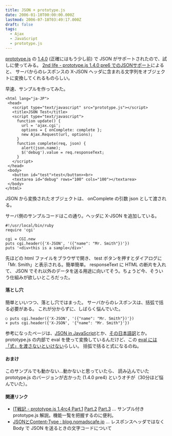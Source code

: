 ```yaml
---
title: JSON + prototype.js
date: 2006-01-10T00:00:00.000Z
lastmod: 2006-07-18T03:49:17.000Z
draft: false
tags:
  - Ajax
  - JavaScript
  - prototype.js
---
```


[prototype.js](http://prototype.conio.net/) の [1.4.0](http://dev.conio.net/repos/prototype/pkg/) (正確にはもう少し前) で JSON がサポートされたので、試しに使ってみる。 [2nd life - prototype.js 1.4.0 pre6 でのJSONサポート](http://d.hatena.ne.jp/secondlife/20050927/1127814722)によると、 サーバからのレスポンスの X-JSON ヘッダに含まれる文字列をオブジェクトに変換してくれるものらしい。

早速、サンプルを作ってみた。

```
<html lang="ja-JP">
 <head>
   <script type="text/javascript" src="prototype.js"></script>
   <title>JSON Test</title>
   <script type="text/javascript">
     function update() {
       url = 'ajax.cgi';
       options = { onComplete: complete };
       new Ajax.Request(url, options);
     }
     function complete(req, json) {
       alert(json.name);
       $('debug').value = req.responseText;
     }
   </script>
 </head>
 <body>
   <button id="test">test</button><br>
   <textarea id="debug" rows="100" cols="100"></textarea>
 </body>
</html>
```

JSON から変換されたオブジェクトは、 onComplete の引数 json として渡される。

サーバ側のサンプルコードはこの通り。ヘッダに X-JSON を追加している。

```
#!/usr/local/bin/ruby
require 'cgi'

cgi = CGI.new
puts cgi.header({'X-JSON', '({"name": "Mr. Smith"})'})
puts '<div>this is a sample</div>'
```

先ほどの html ファイルをブラウザで開き、 test ボタンを押すとダイアログに「Mr. Smith」と表示される。簡単簡単。 responseText に HTML の断片を入れて、 JSON でそれ以外のデータを送る用途に向いてそう。ちょうど今、そういう仕組みが欲しいところだった。

#### 落とし穴

簡単といいつつ、落とし穴ではまった。 サーバからのレスポンスは、括弧で括る必要がある。 これが分からずに、しばらく悩んでいた。

```
○ puts cgi.header({'X-JSON', '({"name": "Mr. Smith"})'})
× puts cgi.header({'X-JSON', '{"name": "Mr. Smith"}'})
```

参考になったページは、[JSON in JavaScript](http://www.crockford.com/JSON/js.html)とか、[その日本語訳](http://d.hatena.ne.jp/brazil/20050915/1126717649)とか。 prototype.js の内部で eval を使って変換しているんだけど、この [eval には「式」を渡さないといけない](http://www.atmarkit.co.jp/bbs/phpBB/viewtopic.php?topic=26055\&forum=28&3)らしい。 括弧で括ると式になるのね。

#### おまけ

このサンプルでも動かない…動かないと思っていたら、 読み込んでいた prototype.js のバージョンが古かった (1.4.0 pre4) というオチが（30分ほど悩んでいた）。

#### 関連リンク

* [IT戦記 - prototype.js 1.4rc4 Part.1](http://d.hatena.ne.jp/amachang/20051123/1132584098) [Part.2](http://d.hatena.ne.jp/amachang/20051124/1132584232) [Part.3](http://d.hatena.ne.jp/amachang/20051125/1132584378) … サンプル付き prototype.js 解説。機能一覧を把握するのに便利。
* [JSONとContent-Type : blog.nomadscafe.jp](http://blog.nomadscafe.jp/archives/000578.html) … レスポンスヘッダではなく Body で JSON を送るときの文字コードについて

